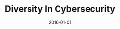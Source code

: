 ---
title: "Diversity In Cybersecurity"
date: 2016-01-01
venue: ""
paperurl: https://doi.org/10.1109/MC.2016.102
authors: "John C Knight, Jack W Davidson, Anh NguyenTuong, Jason Hiser and Michele Co"
---